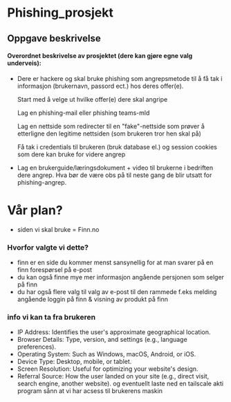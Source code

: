 # Phishing_prosjekt
## Oppgave beskrivelse
#### Overordnet beskrivelse av prosjektet (dere kan gjøre egne valg underveis): 
* Dere er hackere og skal bruke phishing som angrepsmetode til å få tak i informasjon (brukernavn, passord ect.) hos deres offer(e).
  
  Start med å velge ut hvilke offer(e) dere skal angripe

  Lag en phishing-mail eller phishing teams-mld

  Lag en nettside som redirecter til en "fake"-nettside som prøver å etterligne den legitime nettsiden (som brukeren tror hen skal på)

  Få tak i credentials til brukeren (bruk database el.) og session cookies som dere kan bruke for videre angrep 
* Lag en brukerguide/læringsdokument + video til brukerne i bedriften dere angrep.  Hva bør de være obs på til neste gang de blir utsatt for phishing-angrep.  

# Vår plan?
* siden vi skal bruke = Finn.no

### Hvorfor valgte vi dette? 
* finn er en side du kommer menst sansynellig for at man svarer på en finn forespørsel på e-post
* du kan også finne mye mer informasjon angående persjonen som selger på finn
* du har også flere valg til valg av e-post til den rammede f.eks melding angående loggin på finn & visning av produkt på finn

### info vi kan ta fra brukeren
* IP Address: Identifies the user's approximate geographical location.
* Browser Details: Type, version, and settings (e.g., language preferences).
* Operating System: Such as Windows, macOS, Android, or iOS.
* Device Type: Desktop, mobile, or tablet.
* Screen Resolution: Useful for optimizing your website's design.
* Referral Source: How the user landed on your site (e.g., direct visit, search engine, another website).
  og eventuellt laste ned en tailscale akti program sånn at vi har acsess til brukerens maskin
